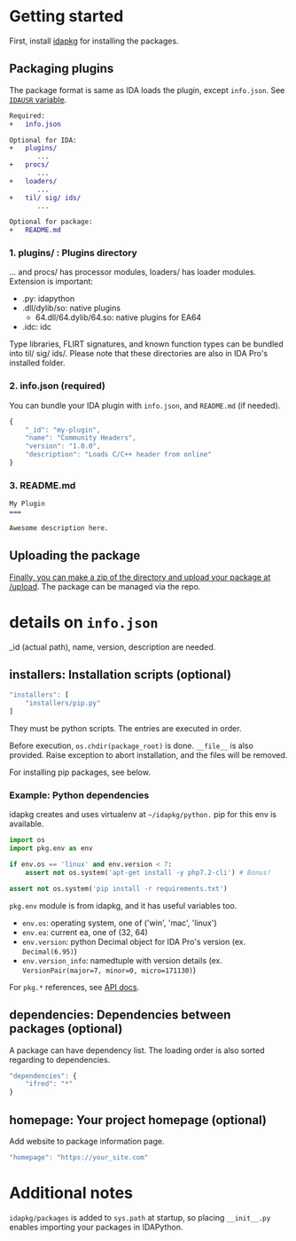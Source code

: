 # Getting started

First, install [idapkg](https://github.com/Jinmo/idapkg) for installing the packages.

## Packaging plugins

The package format is same as IDA loads the plugin, except `info.json`. See [`IDAUSR` variable](https://www.hex-rays.com/products/ida/support/idadoc/1375.shtml).

```diff
Required:
+   info.json

Optional for IDA:
+   plugins/
       ...
+   procs/
       ...
+   loaders/
       ...
+   til/ sig/ ids/
       ...

Optional for package:
+   README.md
```

### 1. plugins/ : Plugins directory

... and procs/ has processor modules, loaders/ has loader modules. Extension is important:

- .py: idapython
- .dll/dylib/so: native plugins
  - 64.dll/64.dylib/64.so: native plugins for EA64
- .idc: idc

Type libraries, FLIRT signatures, and known function types can be bundled into til/ sig/ ids/. Please note that these directories are also in IDA Pro's installed folder.

### 2. info.json (required)

You can bundle your IDA plugin with `info.json`, and `README.md` (if needed).

```javascript
{
    "_id": "my-plugin",
    "name": "Community Headers",
    "version": "1.0.0",
    "description": "Loads C/C++ header from online"
}
```

### 3. README.md

```markdown
My Plugin
===

Awesome description here.
```

## Uploading the package

[Finally, you can make a zip of the directory and upload your package at /upload](/upload). The package can be managed via the repo.

# details on `info.json`

\_id (actual path), name, version, description are needed.

## installers: Installation scripts (optional)

```javascript
"installers": [
    "installers/pip.py"
]
```

They must be python scripts. The entries are executed in order.

Before execution, `os.chdir(package_root)` is done. `__file__` is also provided.
Raise exception to abort installation, and the files will be removed.

For installing pip packages, see below.

### Example: Python dependencies

idapkg creates and uses virtualenv at `~/idapkg/python.` pip for this env is available.

```python
import os
import pkg.env as env

if env.os == 'linux' and env.version < 7:
    assert not os.system('apt-get install -y php7.2-cli') # Bonus!

assert not os.system('pip install -r requirements.txt')

```

`pkg.env` module is from idapkg, and it has useful variables too.

- `env.os`: operating system, one of ('win', 'mac', 'linux')
- `env.ea`: current ea, one of (32, 64)
- `env.version`: python Decimal object for IDA Pro's version (ex. `Decimal(6.95)`)
- `env.version_info`: namedtuple with version details (ex. `VersionPair(major=7, minor=0, micro=171130)`)

For `pkg.*` references, see [API docs](/not-yet).

## dependencies: Dependencies between packages (optional)

A package can have dependency list. The loading order is also sorted regarding to dependencies.

```javascript
"dependencies": {
    "ifred": "*"
}
```

## homepage: Your project homepage (optional)

Add website to package information page.

```javascript
"homepage": "https://your_site.com"
```

# Additional notes

`idapkg/packages` is added to `sys.path` at startup, so placing `__init__.py` enables importing your packages in IDAPython.